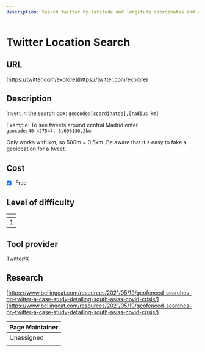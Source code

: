```yaml
---
description: Search twitter by latitude and longitude coordinates and distance
---
```


# Twitter Location Search

## URL

[https://twitter.com/explore](https://twitter.com/explore)

## Description

Insert in the search box: `geocode:[coordinates],[radius-km]`

Example: To see tweets around central Madrid enter `geocode:40.427544,-3.696136,2km`

Only works with km, so 500m = 0.5km. Be aware that it's easy to fake a geolocation for a tweet.

## Cost

* [x] Free

## Level of difficulty

<table><thead><tr><th data-type="rating" data-max="5"></th></tr></thead><tbody><tr><td>1</td></tr></tbody></table>

## Tool provider

Twitter/X

## Research

[https://www.bellingcat.com/resources/2021/05/19/geofenced-searches-on-twitter-a-case-study-detailing-south-asias-covid-crisis/](https://www.bellingcat.com/resources/2021/05/19/geofenced-searches-on-twitter-a-case-study-detailing-south-asias-covid-crisis/)

| Page Maintainer |
| --------------- |
| Unassigned      |
|                 |
